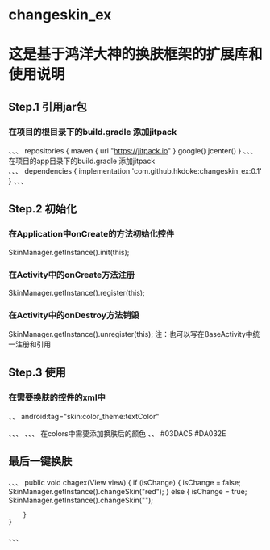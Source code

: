 # changeskin_ex

这是基于鸿洋大神的换肤框架的扩展库和使用说明
===
## Step.1 引用jar包
 ### 在项目的根目录下的build.gradle 添加jitpack
 、、、
 repositories {
        maven { url "https://jitpack.io" }
        google()
        jcenter()
    }
  、、、  
 在项目的app目录下的build.gradle 添加jitpack   
 、、、
 dependencies {
   implementation 'com.github.hkdoke:changeskin_ex:0.1'
}
、、、

## Step.2 初始化
### 在Application中onCreate的方法初始化控件
  SkinManager.getInstance().init(this);
### 在Activity中的onCreate方法注册
 SkinManager.getInstance().register(this);
### 在Activity中的onDestroy方法销毁
  SkinManager.getInstance().unregister(this);
   注：也可以写在BaseActivity中统一注册和引用
   
## Step.3 使用
 ### 在需要换肤的控件的xml中
 、、
  android:tag="skin:color_theme:textColor"

、、、
    <TextView
        android:layout_width="wrap_content"
        android:layout_height="wrap_content"
        android:text="Hello World!"
        android:onClick="chagex"
        android:textColor="@color/color_theme"
        android:tag="skin:color_theme:textColor"
      />
、、、
在colors中需要添加换肤后的颜色
、、
  <color name="color_theme">#03DAC5</color>
  <color name="color_theme_red">#DA032E</color>      

## 最后一键换肤
、、、
   public void chagex(View view) {
        if (isChange) {
            isChange = false;
            SkinManager.getInstance().changeSkin("red");
        } else {
            isChange = true;
            SkinManager.getInstance().changeSkin("");

        }
    }  
、、、
